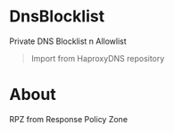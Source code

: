 # DnsBlocklist
Private DNS Blocklist n Allowlist
> Import from HaproxyDNS repository
# About
RPZ from Response Policy Zone
